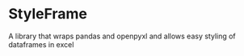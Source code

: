 # StyleFrame
A library that wraps pandas and openpyxl and allows easy styling of dataframes in excel
